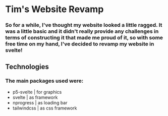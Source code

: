 # Tim's Website Revamp

### So for a while, I've thought my website looked a little ragged. It was a little basic and it didn't really provide any challenges in terms of constructing it that made me proud of it, so with some free time on my hand, I've decided to revamp my website in svelte!

## Technologies
### The main packages used were:
 - p5-svelte | for graphics
 - svelte | as framework
 - nprogress | as loading bar
 - tailwindcss | as css framework
